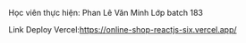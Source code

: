 Học viên thực hiện: Phan Lê Văn Minh 
Lớp batch 183 

Link Deploy Vercel:https://online-shop-reactjs-six.vercel.app/

